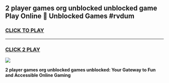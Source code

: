 
## 2 player games org unblocked unblocked game Play Online 👋 Unblocked Games #rvdum
<h3>
<a href="https://premium.freeplayer.one?title=2_player_games_org_unblocked&ref=21F">CLICK TO PLAY</a></h3>
<hr>

<h3>
<a href="https://premium.freeplayer.one?title=2_player_games_org_unblocked&ref=21F">CLICK 2 PLAY</a>
  
</h3>

<a href="https://premium.freeplayer.one?title=2_player_games_org_unblocked&ref=21F/"><img src="https://clearcache.store/games.png"></a>


**2 player games org unblocked games unblocked: Your Gateway to Fun and Accessible Online Gaming**
